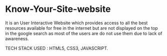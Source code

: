 # Know-Your-Site-website
It is an User Interactive Website which provides access to all the best resources available for free in the internet but are not displayed on the top in the google search as most of the users are do not use them due to lack of awareness.

TECH STACK USED :
            HTML5, CSS3, JAVASCRIPT.
